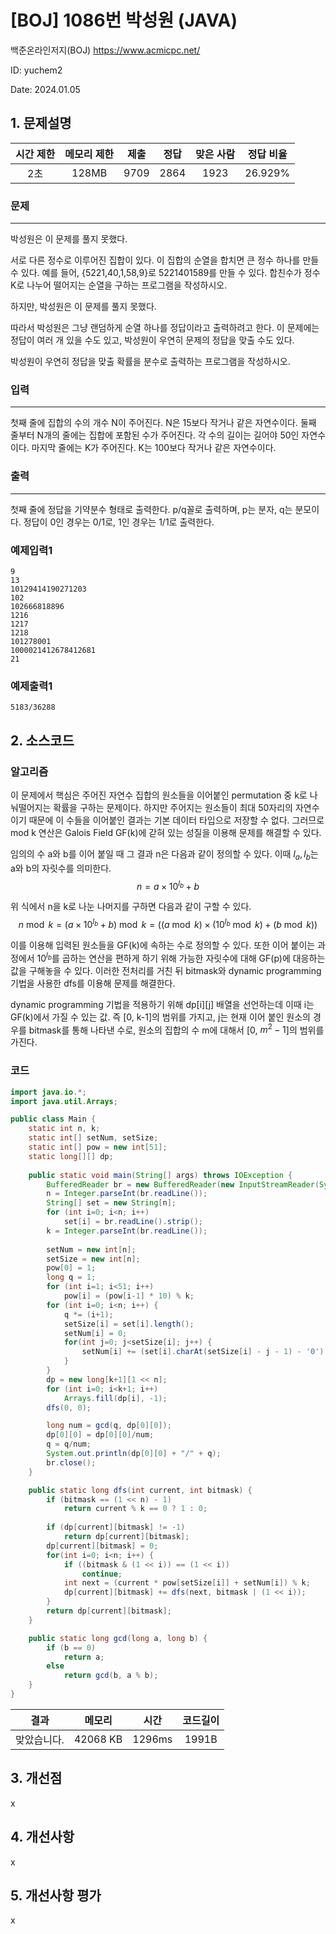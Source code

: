 # [BOJ] 1086번 박성원 (JAVA)
백준온라인저지(BOJ) https://www.acmicpc.net/

ID: yuchem2

Date: 2024.01.05
## 1. 문제설명
| 시간 제한 | 메모리 제한 | 제출  | 정답 | 맞은 사람 | 정답 비율 |
| :---: | :---: | :---: | :---: | :---: | :---: |
|  2초  | 128MB  | 9709 | 2864 | 1923 | 26.929% |

### 문제
---
박성원은 이 문제를 풀지 못했다.

서로 다른 정수로 이루어진 집합이 있다. 이 집합의 순열을 합치면 큰 정수 하나를 만들 수 있다. 예를 들어, {5221,40,1,58,9}로 5221401589를 만들 수 있다. 합친수가 정수 K로 나누어 떨어지는 순열을 구하는 프로그램을 작성하시오.

하지만, 박성원은 이 문제를 풀지 못했다.

따라서 박성원은 그냥 랜덤하게 순열 하나를 정답이라고 출력하려고 한다. 이 문제에는 정답이 여러 개 있을 수도 있고, 박성원이 우연히 문제의 정답을 맞출 수도 있다.

박성원이 우연히 정답을 맞출 확률을 분수로 출력하는 프로그램을 작성하시오.

### 입력
---
첫째 줄에 집합의 수의 개수 N이 주어진다. N은 15보다 작거나 같은 자연수이다. 둘째 줄부터 N개의 줄에는 집합에 포함된 수가 주어진다. 각 수의 길이는 길어야 50인 자연수이다. 마지막 줄에는 K가 주어진다. K는 100보다 작거나 같은 자연수이다.

### 출력
---
첫째 줄에 정답을 기약분수 형태로 출력한다. p/q꼴로 출력하며, p는 분자, q는 분모이다. 정답이 0인 경우는 0/1로, 1인 경우는 1/1로 출력한다.

### 예제입력1
```
9
13
10129414190271203
102
102666818896
1216
1217
1218
101278001
1000021412678412681
21
```
### 예제출력1
```
5183/36288
```
## 2. 소스코드

### 알고리즘
이 문제에서 핵심은 주어진 자연수 집합의 원소들을 이어붙인 permutation 중 k로 나눠떨어지는 확률을 구하는 문제이다. 
하지만 주어지는 원소들이 최대 50자리의 자연수 이기 때문에 이 수들을 이어붙인 결과는 기본 데이터 타입으로 저장할 수 없다. 그러므로 mod k 연산은 Galois Field GF(k)에 갇혀 있는 성질을 이용해 문제를 해결할 수 있다.

임의의 수 a와 b를 이어 붙일 때 그 결과 n은 다음과 같이 정의할 수 있다. 이때 $l_a, l_b$는 a와 b의 자릿수를 의미한다.
$$n = a \times 10^{l_b} + b$$

위 식에서 n을 k로 나눈 나머지를 구하면 다음과 같이 구할 수 있다.
$$n \bmod k = (a \times 10^{l_b} + b) \bmod k = ((a \bmod k) \times (10^{l_b} \bmod k) +(b \bmod k))$$

이를 이용해 입력된 원소들을 GF(k)에 속하는 수로 정의할 수 있다. 또한 이어 붙이는 과정에서 $10^{l_b}$를 곱하는 연산을 편하게 하기 위해 가능한 자릿수에 대해 GF(p)에 대응하는 값을 구해놓을 수 있다.
이러한 전처리를 거친 뒤 bitmask와 dynamic programming 기법을 사용한 dfs를 이용해 문제를 해결한다. 

dynamic programming 기법을 적용하기 위해 dp[i][j] 배열을 선언하는데 이때 i는 GF(k)에서 가질 수 있는 값. 즉 [0, k-1]의 범위를 가지고, j는 현재 이어 붙인 원소의 경우를 bitmask를 통해 나타낸 수로, 원소의 집합의 수 m에 대해서 [0, $m^2-1$]의 범위를 가진다. 

### 코드
```java
import java.io.*;
import java.util.Arrays;

public class Main {
    static int n, k;
    static int[] setNum, setSize;
    static int[] pow = new int[51];
    static long[][] dp;
    
    public static void main(String[] args) throws IOException {
        BufferedReader br = new BufferedReader(new InputStreamReader(System.in));
        n = Integer.parseInt(br.readLine());
        String[] set = new String[n];
        for (int i=0; i<n; i++) 
            set[i] = br.readLine().strip();
        k = Integer.parseInt(br.readLine());
        
        setNum = new int[n];
        setSize = new int[n];
        pow[0] = 1;
        long q = 1;
        for (int i=1; i<51; i++)
            pow[i] = (pow[i-1] * 10) % k;
        for (int i=0; i<n; i++) {
            q *= (i+1);
            setSize[i] = set[i].length();
            setNum[i] = 0;
            for(int j=0; j<setSize[i]; j++) {
                setNum[i] += (set[i].charAt(setSize[i] - j - 1) - '0') * pow[j] % k;
            }
        }
        dp = new long[k+1][1 << n];
        for (int i=0; i<k+1; i++)
            Arrays.fill(dp[i], -1);
        dfs(0, 0);

        long num = gcd(q, dp[0][0]);
        dp[0][0] = dp[0][0]/num;
        q = q/num;
        System.out.println(dp[0][0] + "/" + q);
        br.close();
    }

    public static long dfs(int current, int bitmask) {
        if (bitmask == (1 << n) - 1)
            return current % k == 0 ? 1 : 0;
        
        if (dp[current][bitmask] != -1)
            return dp[current][bitmask];
        dp[current][bitmask] = 0;
        for(int i=0; i<n; i++) {
            if ((bitmask & (1 << i)) == (1 << i))
                continue;
            int next = (current * pow[setSize[i]] + setNum[i]) % k;
            dp[current][bitmask] += dfs(next, bitmask | (1 << i));
        }
        return dp[current][bitmask];
    }

    public static long gcd(long a, long b) {
        if (b == 0)
            return a;
        else
            return gcd(b, a % b);
    }
}

```
| 결과 | 메모리 | 시간 | 코드길이 |
|:---:|:-----: | :---: | :----: |
| 맞았습니다. | 42068 KB | 1296ms | 1991B |

## 3. 개선점
x
## 4. 개선사항
x
## 5. 개선사항 평가
x

